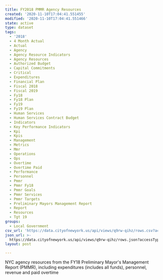 ```yaml
---
title: FY2018 PMMR Agency Resources
created: '2020-11-10T17:04:41.551455'
modified: '2020-11-10T17:04:41.551466'
state: active
type: dataset
tags:
  - '2018'
  - 4 Month Actual
  - Actual
  - Agency
  - Agency Resource Indicators
  - Agency Resources
  - Authorized Budget
  - Capital Commitments
  - Critical
  - Expenditures
  - Financial Plan
  - Fiscal 2018
  - Fiscal 2019
  - Fy18
  - Fy18 Plan
  - Fy19
  - Fy19 Plan
  - Human Services
  - Human Services Contract Budget
  - Indicators
  - Key Performance Indicators
  - Kpi
  - Kpis
  - Management
  - Metrics
  - Mmr
  - Operations
  - Ops
  - Overtime
  - Overtime Paid
  - Performance
  - Personnel
  - Pmmr
  - Pmmr Fy18
  - Pmmr Goals
  - Pmmr Services
  - Pmmr Targets
  - Preliminary Mayors Management Report
  - Report
  - Resources
  - Tgt 19
groups:
  - Local Government
csv_url: 'https://data.cityofnewyork.us/api/views/q9rw-qihz/rows.csv?accessType=DOWNLOAD'
json_url: >-
  https://data.cityofnewyork.us/api/views/q9rw-qihz/rows.json?accessType=DOWNLOAD
layout: post

---
```

NYC agency resources from the FY18 Preliminary Mayor's Management Report (PMMR), including expenditures (includes all funds), personnel, revenue and paid overtime
